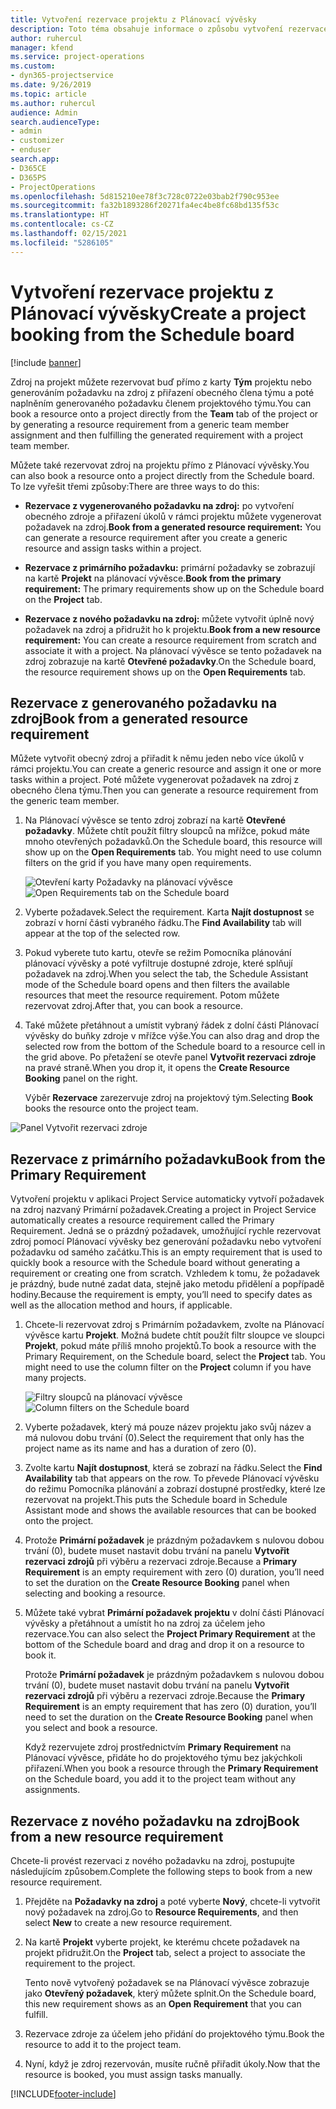 ```yaml
---
title: Vytvoření rezervace projektu z Plánovací vývěsky
description: Toto téma obsahuje informace o způsobu vytvoření rezervace projektu z plánovací vývěsky.
author: ruhercul
manager: kfend
ms.service: project-operations
ms.custom:
- dyn365-projectservice
ms.date: 9/26/2019
ms.topic: article
ms.author: ruhercul
audience: Admin
search.audienceType:
- admin
- customizer
- enduser
search.app:
- D365CE
- D365PS
- ProjectOperations
ms.openlocfilehash: 5d815210ee78f3c728c0722e03bab2f790c953ee
ms.sourcegitcommit: fa32b1893286f20271fa4ec4be8fc68bd135f53c
ms.translationtype: HT
ms.contentlocale: cs-CZ
ms.lasthandoff: 02/15/2021
ms.locfileid: "5286105"
---
```

# <a name="create-a-project-booking-from-the-schedule-board"></a><span data-ttu-id="83526-103">Vytvoření rezervace projektu z Plánovací vývěsky</span><span class="sxs-lookup"><span data-stu-id="83526-103">Create a project booking from the Schedule board</span></span>

[!include [banner](../includes/psa-now-project-operations.md)]

<span data-ttu-id="83526-104">Zdroj na projekt můžete rezervovat buď přímo z karty **Tým** projektu nebo generováním požadavku na zdroj z přiřazení obecného člena týmu a poté naplněním generovaného požadavku členem projektového týmu.</span><span class="sxs-lookup"><span data-stu-id="83526-104">You can book a resource onto a project directly from the **Team** tab of the project or by generating a resource requirement from a generic team member assignment and then fulfilling the generated requirement with a project team member.</span></span>

<span data-ttu-id="83526-105">Můžete také rezervovat zdroj na projektu přímo z Plánovací vývěsky.</span><span class="sxs-lookup"><span data-stu-id="83526-105">You can also book a resource onto a project directly from the Schedule board.</span></span> <span data-ttu-id="83526-106">To lze vyřešit třemi způsoby:</span><span class="sxs-lookup"><span data-stu-id="83526-106">There are three ways to do this:</span></span>

- <span data-ttu-id="83526-107">**Rezervace z vygenerovaného požadavku na zdroj:** po vytvoření obecného zdroje a přiřazení úkolů v rámci projektu můžete vygenerovat požadavek na zdroj.</span><span class="sxs-lookup"><span data-stu-id="83526-107">**Book from a generated resource requirement:** You can generate a resource requirement after you create a generic resource and assign tasks within a project.</span></span>

- <span data-ttu-id="83526-108">**Rezervace z primárního požadavku:** primární požadavky se zobrazují na kartě **Projekt** na plánovací vývěsce.</span><span class="sxs-lookup"><span data-stu-id="83526-108">**Book from the primary requirement:** The primary requirements show up on the Schedule board on the **Project** tab.</span></span> 

- <span data-ttu-id="83526-109">**Rezervace z nového požadavku na zdroj:** můžete vytvořit úplně nový požadavek na zdroj a přidružit ho k projektu.</span><span class="sxs-lookup"><span data-stu-id="83526-109">**Book from a new resource requirement:** You can create a resource requirement from scratch and associate it with a project.</span></span> <span data-ttu-id="83526-110">Na plánovací vývěsce se tento požadavek na zdroj zobrazuje na kartě **Otevřené požadavky**.</span><span class="sxs-lookup"><span data-stu-id="83526-110">On the Schedule board, the resource requirement shows up on the **Open Requirements** tab.</span></span>

## <a name="book-from-a-generated-resource-requirement"></a><span data-ttu-id="83526-111">Rezervace z generovaného požadavku na zdroj</span><span class="sxs-lookup"><span data-stu-id="83526-111">Book from a generated resource requirement</span></span>

<span data-ttu-id="83526-112">Můžete vytvořit obecný zdroj a přiřadit k němu jeden nebo více úkolů v rámci projektu.</span><span class="sxs-lookup"><span data-stu-id="83526-112">You can create a generic resource and assign it one or more tasks within a project.</span></span> <span data-ttu-id="83526-113">Poté můžete vygenerovat požadavek na zdroj z obecného člena týmu.</span><span class="sxs-lookup"><span data-stu-id="83526-113">Then you can generate a resource requirement from the generic team member.</span></span> 

1.  <span data-ttu-id="83526-114">Na Plánovací vývěsce se tento zdroj zobrazí na kartě **Otevřené požadavky**. Můžete chtít použít filtry sloupců na mřížce, pokud máte mnoho otevřených požadavků.</span><span class="sxs-lookup"><span data-stu-id="83526-114">On the Schedule board, this resource will show up on the **Open Requirements** tab. You might need to use column filters on the grid if you have many open requirements.</span></span> 

    <span data-ttu-id="83526-115">![Otevření karty Požadavky na plánovací vývěsce](media/FAQ-Project-Booking-Schedule-Board-1.png "Snímek obrazovky tabulky rezervací a přiřazení")</span><span class="sxs-lookup"><span data-stu-id="83526-115">![Open Requirements tab on the Schedule board](media/FAQ-Project-Booking-Schedule-Board-1.png "Screenshot of bookings and assignments table")</span></span>

2. <span data-ttu-id="83526-116">Vyberte požadavek.</span><span class="sxs-lookup"><span data-stu-id="83526-116">Select the requirement.</span></span> <span data-ttu-id="83526-117">Karta **Najít dostupnost** se zobrazí v horní části vybraného řádku.</span><span class="sxs-lookup"><span data-stu-id="83526-117">The **Find Availability** tab will appear at the top of the selected row.</span></span>
 
3. <span data-ttu-id="83526-118">Pokud vyberete tuto kartu, otevře se režim Pomocníka plánování plánovací vývěsky a poté vyfiltruje dostupné zdroje, které splňují požadavek na zdroj.</span><span class="sxs-lookup"><span data-stu-id="83526-118">When you select the tab, the Schedule Assistant mode of the Schedule board opens and then filters the available resources that meet the resource requirement.</span></span> <span data-ttu-id="83526-119">Potom můžete rezervovat zdroj.</span><span class="sxs-lookup"><span data-stu-id="83526-119">After that, you can book a resource.</span></span>

4. <span data-ttu-id="83526-120">Také můžete přetáhnout a umístit vybraný řádek z dolní části Plánovací vývěsky do buňky zdroje v mřížce výše.</span><span class="sxs-lookup"><span data-stu-id="83526-120">You can also drag and drop the selected row from the bottom of the Schedule board to a resource cell in the grid above.</span></span> <span data-ttu-id="83526-121">Po přetažení se otevře panel **Vytvořit rezervaci zdroje** na pravé straně.</span><span class="sxs-lookup"><span data-stu-id="83526-121">When you drop it, it opens the **Create Resource Booking** panel on the right.</span></span>

    <span data-ttu-id="83526-122">Výběr **Rezervace** zarezervuje zdroj na projektový tým.</span><span class="sxs-lookup"><span data-stu-id="83526-122">Selecting **Book** books the resource onto the project team.</span></span>

![Panel Vytvořit rezervaci zdroje](media/FAQ-Project-Booking-Schedule-Board-6.png "")
 

## <a name="book-from-the-primary-requirement"></a><span data-ttu-id="83526-124">Rezervace z primárního požadavku</span><span class="sxs-lookup"><span data-stu-id="83526-124">Book from the Primary Requirement</span></span>

<span data-ttu-id="83526-125">Vytvoření projektu v aplikaci Project Service automaticky vytvoří požadavek na zdroj nazvaný Primární požadavek.</span><span class="sxs-lookup"><span data-stu-id="83526-125">Creating a project in Project Service automatically creates a resource requirement called the Primary Requirement.</span></span> <span data-ttu-id="83526-126">Jedná se o prázdný požadavek, umožňující rychle rezervovat zdroj pomocí Plánovací vývěsky bez generování požadavku nebo vytvoření požadavku od samého začátku.</span><span class="sxs-lookup"><span data-stu-id="83526-126">This is an empty requirement that is used to quickly book a resource with the Schedule board without generating a requirement or creating one from scratch.</span></span> <span data-ttu-id="83526-127">Vzhledem k tomu, že požadavek je prázdný, bude nutné zadat data, stejně jako metodu přidělení a popřípadě hodiny.</span><span class="sxs-lookup"><span data-stu-id="83526-127">Because the requirement is empty, you’ll need to specify dates as well as the allocation method and hours, if applicable.</span></span> 

1. <span data-ttu-id="83526-128">Chcete-li rezervovat zdroj s Primárním požadavkem, zvolte na Plánovací vývěsce kartu **Projekt**. Možná budete chtít použít filtr sloupce ve sloupci **Projekt**, pokud máte příliš mnoho projektů.</span><span class="sxs-lookup"><span data-stu-id="83526-128">To book a resource with the Primary Requirement, on the Schedule board, select the **Project** tab. You might need to use the column filter on the **Project** column if you have many projects.</span></span>

   <span data-ttu-id="83526-129">![Filtry sloupců na plánovací vývěsce](media/FAQ-Project-Booking-Schedule-Board-2.png "Snímek obrazovky tabulky rezervací a přiřazení")</span><span class="sxs-lookup"><span data-stu-id="83526-129">![Column filters on the Schedule board](media/FAQ-Project-Booking-Schedule-Board-2.png "Screenshot of bookings and assignments table")</span></span>

2. <span data-ttu-id="83526-130">Vyberte požadavek, který má pouze název projektu jako svůj název a má nulovou dobu trvání (0).</span><span class="sxs-lookup"><span data-stu-id="83526-130">Select the requirement that only has the project name as its name and has a duration of zero (0).</span></span>

3. <span data-ttu-id="83526-131">Zvolte kartu **Najít dostupnost**, která se zobrazí na řádku.</span><span class="sxs-lookup"><span data-stu-id="83526-131">Select the **Find Availability** tab that appears on the row.</span></span> <span data-ttu-id="83526-132">To převede Plánovací vývěsku do režimu Pomocníka plánování a zobrazí dostupné prostředky, které lze rezervovat na projekt.</span><span class="sxs-lookup"><span data-stu-id="83526-132">This puts the Schedule board in Schedule Assistant mode and shows the available resources that can be booked onto the project.</span></span>

4. <span data-ttu-id="83526-133">Protože **Primární požadavek** je prázdným požadavkem s nulovou dobou trvání (0), budete muset nastavit dobu trvání na panelu **Vytvořit rezervaci zdrojů** při výběru a rezervaci zdroje.</span><span class="sxs-lookup"><span data-stu-id="83526-133">Because a **Primary Requirement** is an empty requirement with zero (0) duration, you’ll need to set the duration on the **Create Resource Booking** panel when selecting and booking a resource.</span></span>

5. <span data-ttu-id="83526-134">Můžete také vybrat **Primární požadavek projektu** v dolní části Plánovací vývěsky a přetáhnout a umístit ho na zdroj za účelem jeho rezervace.</span><span class="sxs-lookup"><span data-stu-id="83526-134">You can also select the **Project Primary Requirement** at the bottom of the Schedule board and drag and drop it on a resource to book it.</span></span>
 
    <span data-ttu-id="83526-135">Protože **Primární požadavek** je prázdným požadavkem s nulovou dobou trvání (0), budete muset nastavit dobu trvání na panelu **Vytvořit rezervaci zdrojů** při výběru a rezervaci zdroje.</span><span class="sxs-lookup"><span data-stu-id="83526-135">Because the **Primary Requirement** is an empty requirement that has zero (0) duration, you’ll need to set the duration on the **Create Resource Booking** panel when you select and book a resource.</span></span>
 
    <span data-ttu-id="83526-136">Když rezervujete zdroj prostřednictvím **Primary Requirement** na Plánovací vývěsce, přidáte ho do projektového týmu bez jakýchkoli přiřazení.</span><span class="sxs-lookup"><span data-stu-id="83526-136">When you book a resource through the **Primary Requirement** on the Schedule board, you add it to the project team without any assignments.</span></span>
 
## <a name="book-from-a-new-resource-requirement"></a><span data-ttu-id="83526-137">Rezervace z nového požadavku na zdroj</span><span class="sxs-lookup"><span data-stu-id="83526-137">Book from a new resource requirement</span></span>
<span data-ttu-id="83526-138">Chcete-li provést rezervaci z nového požadavku na zdroj, postupujte následujícím způsobem.</span><span class="sxs-lookup"><span data-stu-id="83526-138">Complete the following steps to book from a new resource requirement.</span></span> 

1. <span data-ttu-id="83526-139">Přejděte na **Požadavky na zdroj** a poté vyberte **Nový**, chcete-li vytvořit nový požadavek na zdroj.</span><span class="sxs-lookup"><span data-stu-id="83526-139">Go to **Resource Requirements**, and then select **New** to create a new resource requirement.</span></span>

2. <span data-ttu-id="83526-140">Na kartě **Projekt** vyberte projekt, ke kterému chcete požadavek na projekt přidružit.</span><span class="sxs-lookup"><span data-stu-id="83526-140">On the **Project** tab, select a project to associate the requirement to the project.</span></span>
 
    <span data-ttu-id="83526-141">Tento nově vytvořený požadavek se na Plánovací vývěsce zobrazuje jako **Otevřený požadavek**, který můžete splnit.</span><span class="sxs-lookup"><span data-stu-id="83526-141">On the Schedule board, this new requirement shows as an **Open Requirement** that you can fulfill.</span></span>

3. <span data-ttu-id="83526-142">Rezervace zdroje za účelem jeho přidání do projektového týmu.</span><span class="sxs-lookup"><span data-stu-id="83526-142">Book the resource to add it to the project team.</span></span>

4. <span data-ttu-id="83526-143">Nyní, když je zdroj rezervován, musíte ručně přiřadit úkoly.</span><span class="sxs-lookup"><span data-stu-id="83526-143">Now that the resource is booked, you must assign tasks manually.</span></span>



[!INCLUDE[footer-include](../includes/footer-banner.md)]